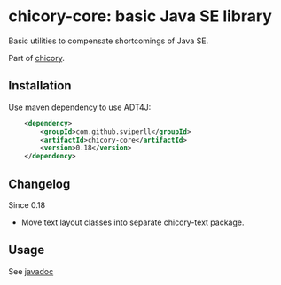 chicory-core: basic Java SE library
=====================================

Basic utilities to compensate shortcomings of Java SE.

Part of [chicory](https://github.com/sviperll/chicory).

Installation
------------

Use maven dependency to use ADT4J:

```xml
    <dependency>
        <groupId>com.github.sviperll</groupId>
        <artifactId>chicory-core</artifactId>
        <version>0.18</version>
    </dependency>
```

Changelog
---------

Since 0.18

 * Move text layout classes into separate chicory-text package.


Usage
-----

See [javadoc](#)
